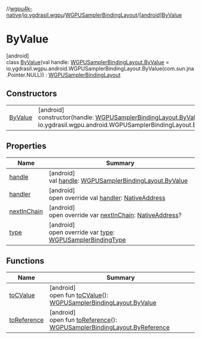 //[wgpu4k-native](../../../../index.md)/[io.ygdrasil.wgpu](../../index.md)/[WGPUSamplerBindingLayout](../index.md)/[[android]ByValue](index.md)

# ByValue

[android]\
class [ByValue](index.md)(val handle: [WGPUSamplerBindingLayout.ByValue](../../../io.ygdrasil.wgpu.android/-w-g-p-u-sampler-binding-layout/-by-value/index.md) = io.ygdrasil.wgpu.android.WGPUSamplerBindingLayout.ByValue(com.sun.jna.Pointer.NULL)) : [WGPUSamplerBindingLayout](../index.md)

## Constructors

| | |
|---|---|
| [ByValue](-by-value.md) | [android]<br>constructor(handle: [WGPUSamplerBindingLayout.ByValue](../../../io.ygdrasil.wgpu.android/-w-g-p-u-sampler-binding-layout/-by-value/index.md) = io.ygdrasil.wgpu.android.WGPUSamplerBindingLayout.ByValue(com.sun.jna.Pointer.NULL)) |

## Properties

| Name | Summary |
|---|---|
| [handle](handle.md) | [android]<br>val [handle](handle.md): [WGPUSamplerBindingLayout.ByValue](../../../io.ygdrasil.wgpu.android/-w-g-p-u-sampler-binding-layout/-by-value/index.md) |
| [handler](handler.md) | [android]<br>open override val [handler](handler.md): [NativeAddress](../../../ffi/-native-address/index.md) |
| [nextInChain](next-in-chain.md) | [android]<br>open override var [nextInChain](next-in-chain.md): [NativeAddress](../../../ffi/-native-address/index.md)? |
| [type](type.md) | [android]<br>open override var [type](type.md): [WGPUSamplerBindingType](../../-w-g-p-u-sampler-binding-type/index.md) |

## Functions

| Name | Summary |
|---|---|
| [toCValue](../[android]to-c-value.md) | [android]<br>open fun [toCValue](../[android]to-c-value.md)(): [WGPUSamplerBindingLayout.ByValue](../../../io.ygdrasil.wgpu.android/-w-g-p-u-sampler-binding-layout/-by-value/index.md) |
| [toReference](../to-reference.md) | [android]<br>open fun [toReference](../to-reference.md)(): [WGPUSamplerBindingLayout.ByReference](../../../io.ygdrasil.wgpu.android/-w-g-p-u-sampler-binding-layout/-by-reference/index.md) |